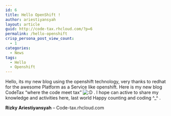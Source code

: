 ```yaml
---
id: 6
title: Hello OpenShift !
author: ariestiyansyah
layout: article
guid: http://code-tax.rhcloud.com/?p=6
permalink: /hello-openshift
crisp_persona_post_view_count:
  - 1
categories:
  - News
tags:
  - Hello
  - Openshift
---
```

Hello, its my new blog using the openshift technology, very thanks to redhat for the awesome Platform as a Service like openshift. Here is my new blog CodeTax &#8220;where the code meet tax&#8221; <img src="https://oonlab.com/wp-includes/images/smilies/icon_biggrin.gif" alt=":D" class="wp-smiley" /> . I hope can active to share my knowledge and activities here, last world Happy counting and coding ^_^ .

**Rizky Ariestiyansyah** &#8211; Code-tax.rhcloud.com

&nbsp;

&nbsp;